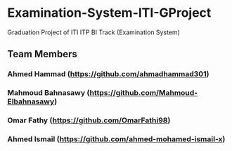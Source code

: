 # Examination-System-ITI-GProject
Graduation Project of ITI ITP BI Track (Examination System) 
## Team Members 
### Ahmed Hammad 	(https://github.com/ahmadhammad301)
### Mahmoud Bahnasawy   (https://github.com/Mahmoud-Elbahnasawy)
### Omar Fathy 		(https://github.com/OmarFathi98)
### Ahmed Ismail	(https://github.com/ahmed-mohamed-ismail-x)

